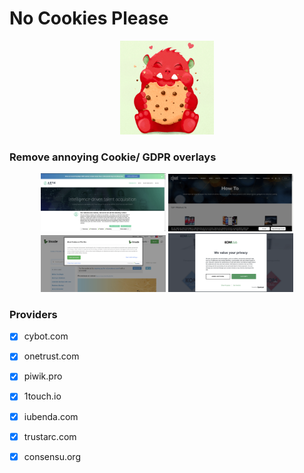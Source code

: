 # No Cookies Please

<p align="center">
	<img width="150px" src="icon.png"/>
</p>

### Remove annoying Cookie/ GDPR overlays

<p align="center">
	<img width="200px" src="examples/cybot.png"/>
	<img width="200px" src="examples/onetrust.png"/>
	<img width="200px" src="examples/trustarc.png"/>
	<img width="200px" src="examples/consensu.png"/>
</p>

### Providers

- [x] cybot.com
- [x] onetrust.com
- [x] piwik.pro
- [x] 1touch.io
- [x] iubenda.com
- [x] trustarc.com
- [x] consensu.org

